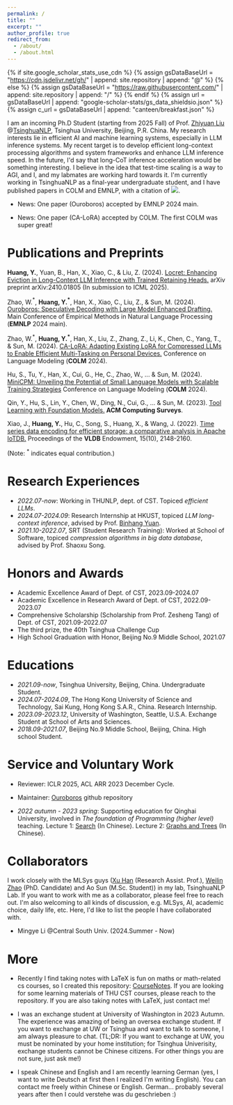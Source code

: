 ```yaml
---
permalink: /
title: ""
excerpt: ""
author_profile: true
redirect_from: 
  - /about/
  - /about.html
---
```


{% if site.google_scholar_stats_use_cdn %}
{% assign gsDataBaseUrl = "https://cdn.jsdelivr.net/gh/" | append: site.repository | append: "@" %}
{% else %}
{% assign gsDataBaseUrl = "https://raw.githubusercontent.com/" | append: site.repository | append: "/" %}
{% endif %}
{% assign url = gsDataBaseUrl | append: "google-scholar-stats/gs_data_shieldsio.json" %}
{% assign c_url = gsDataBaseUrl | append: "canteen/breakfast.json" %}

<span class='anchor' id='about-me'></span>

<!-- I am a 4th year undergraduate student of Dept. of Computer Science and Technology of Tsinghua University, Beijing, PRC, with a 3.92/4.00 overall GPA.  -->
I am an incoming Ph.D Student (starting from 2025 Fall) of Prof. [Zhiyuan Liu](https://nlp.csai.tsinghua.edu.cn/~lzy/) @[TsinghuaNLP](https://nlp.csai.tsinghua.edu.cn/), Tsinghua University, Beijing, P.R. China. My research interests lie in efficient AI and machine learning systems, especially in LLM inference systems. My recent target is to develop efficient long-context processing algorithms and system frameworks and enhance LLM inference speed. In the future, I'd say that long-CoT inference acceleration would be something interesting. I believe in the idea that test-time scaling is a way to AGI, and I, and my labmates are working hard towards it.
I'm currently working in TsinghuaNLP as a final-year undergraduate student, and I have published papers in COLM and EMNLP, with a citation of <a href='https://scholar.google.com/citations?user=nvCXW78AAAAJ'><img src="https://img.shields.io/endpoint?url={{ url | url_encode }}&logo=Google%20Scholar&labelColor=f6f6f6&color=9cf&style=flat&label=citations"></a>. 


- News: One paper (Ouroboros) accepted by EMNLP 2024 main.

- News: One paper (CA-LoRA) accepted by COLM. The first COLM was super great!

<!-- - News: Recently I have been working on efficient decoding algorithms. We have released  "Ouroboros", a new Speculative Decoding algorithm with Large Model Enhanced Drafting. Please refer to [Paper](https://arxiv.org/pdf/2402.13720.pdf) and [Code](https://github.com/thunlp/Ouroboros). It achieves speedups of up to $1.9\times$ and $2.8\times$ compared to lookahead decoding and speculative decoding, without any training. -->

<!-- - News: I am involved in the [MiniCPM](https://github.com/OpenBMB/MiniCPM) project of ModelBest Inc., OpenBMB and THUNLP. It is an end-side LLM outperforms Llama2-13B. I am responsible to model inference.  -->

# Publications and Preprints 

**Huang, Y.**, Yuan, B., Han, X., Xiao, C., & Liu, Z. (2024). [Locret: Enhancing Eviction in Long-Context LLM Inference with Trained Retaining Heads.](https://arxiv.org/pdf/2410.01805) arXiv preprint arXiv:2410.01805 (In submission to ICML 2025).

Zhao, W.$^*$, **Huang, Y.$^*$**, Han, X., Xiao, C., Liu, Z., & Sun, M. (2024). [Ouroboros: Speculative Decoding with Large Model Enhanced Drafting.](https://aclanthology.org/2024.emnlp-main.742.pdf) Main Conference of Empirical Methods in Natural Language Processing (**EMNLP** 2024 main).

Zhao, W.$^*$, **Huang, Y.$^*$**, Han, X., Liu, Z., Zhang, Z., Li, K., Chen, C., Yang, T., & Sun, M. (2024). [CA-LoRA: Adapting Existing LoRA for Compressed LLMs to
Enable Efficient Multi-Tasking on Personal Devices.](https://openreview.net/pdf?id=kpf7UbnSAm) Conference on Language Modeling (**COLM** 2024).

Hu, S., Tu, Y., Han, X., Cui, G., He, C., Zhao, W., ... & Sun, M. (2024). [MiniCPM: Unveiling the Potential of Small Language Models with Scalable Training Strategies](https://openreview.net/pdf?id=3X2L2TFr0f) Conference on Language Modeling (**COLM** 2024).

Qin, Y., Hu, S., Lin, Y., Chen, W., Ding, N., Cui, G., ... & Sun, M. (2023). [Tool Learning with Foundation Models.](https://arxiv.org/pdf/2304.08354.pdf) **ACM Computing Surveys**.

Xiao, J., **Huang, Y.**, Hu, C., Song, S., Huang, X., & Wang, J. (2022). [Time series data encoding for efficient storage: a comparative analysis in Apache IoTDB.](https://www.vldb.org/pvldb/vol15/p2148-song.pdf) Proceedings of the **VLDB** Endowment, 15(10), 2148-2160.

(Note: $^*$ indicates equal contribution.)

# Research Experiences
- *2022.07-now*: Working in THUNLP, dept. of CST. Topiced *efficient LLMs*.
- *2024.07-2024.09*: Research Internship at HKUST, topiced *LLM long-context inference*, advised by Prof. [Binhang Yuan](https://binhangyuan.github.io/site/).
- *2021.10-2022.07*, SRT (Student Research Training): Worked at School of Software, topiced *compression algorithms in big data database*, advised by Prof. Shaoxu Song.

# Honors and Awards
- Academic Excellence Award of Dept. of CST, 2023.09-2024.07
- Academic Excellence in Research Award of Dept. of CST, 2022.09-2023.07
- Comprehensive Scholarship (Scholarship from Prof. Zesheng Tang) of Dept. of CST, 2021.09-2022.07 
- The third prize, the 40th Tsinghua Challenge Cup
- High School Graduation with Honor, Beijing No.9 Middle School, 2021.07

# Educations
- *2021.09-now*, Tsinghua University, Beijing, China. Undergraduate Student.
- *2024.07-2024.09*, The Hong Kong University of Science and Technology, Sai Kung, Hong Kong S.A.R., China. Research Internship.
- *2023.09-2023.12*, University of Washington, Seattle, U.S.A. Exchange Student at School of Arts and Sciences.
- *2018.09-2021.07*, Beijing No.9 Middle School, Beijing, China. High school Student.

# Service and Voluntary Work

- Reviewer: ICLR 2025, ACL ARR 2023 December Cycle.

- Maintainer: [Ouroboros](https://github.com/thunlp/Ouroboros) github repository

<!-- - Maintainer: [MiniCPM](https://github.com/OpenBMB/MiniCPM) github repository -->

- *2022 autumn - 2023 spring*: Supporting education for Qinghai University, involved in *The foundation of Programming (higher level)* teaching. Lecture 1: [Search](https://cloud.tsinghua.edu.cn/f/a32ef2f86127456abb43/?dl=1) (In Chinese). Lecture 2: [Graphs and Trees](https://cloud.tsinghua.edu.cn/f/a8a5b591cb6649a78936/?dl=1) (In Chinese).

# Collaborators

I work closely with the MLSys guys ([Xu Han](https://thucsthanxu13.github.io/) (Research Assist. Prof.), [Weilin Zhao](https://achazwl.github.io/) (PhD. Candidate) and Ao Sun (M.Sc. Student)) in my lab, TsinghuaNLP Lab. If you want to work with me as a collaborator, please feel free to reach out. I'm also welcoming to all kinds of discussion, e.g. MLSys, AI, academic choice, daily life, etc. Here, I'd like to list the people I have collaborated with.

- Mingye Li @Central South Univ. (2024.Summer - Now)

# More

- Recently I find taking notes with LaTeX is fun on maths or math-related cs courses, so I created this repository: [CourseNotes](https://github.com/huangyuxiang03/CourseNotes). If you are looking for some learning materials of THU CST courses, please reach to the repository. If you are also taking notes with LaTeX, just contact me!

- I was an exchange student at University of Washington in 2023 Autumn. The experience was amazing of being an oversea exchange student. If you want to exchange at UW or Tsinghua and want to talk to someone, I am always pleasure to chat. (TL;DR: If you want to exchange at UW, you must be nominated by your home institution; for Tsinghua Univerisity, exchange students cannot be Chinese citizens. For other things you are not sure, just ask me!)

- I speak Chinese and English and I am recently learning German (yes, I want to write Deutsch at first then I realized I'm writing English). You can contact me freely within Chinese or English. German... probably several years after then I could verstehe was du geschrieben :)